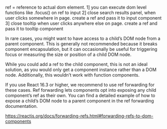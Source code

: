 ref = reference to actual dom element.
1] you can execute dom level functions like .focus() on ref to input
2] close search results panel, when user clicks somewhere in page. create a ref and pass it to input component
3] close tooltip when user clicks anywhere else on page. create a ref and pass it to tooltip component


In rare cases, you might want to have access to a child’s DOM node from a parent component. This is generally not recommended because it breaks component encapsulation, but it can occasionally be useful for triggering focus or measuring the size or position of a child DOM node.

While you could add a ref to the child component, this is not an ideal solution, as you would only get a component instance rather than a DOM node. Additionally, this wouldn’t work with function components.

If you use React 16.3 or higher, we recommend to use ref forwarding for these cases. Ref forwarding lets components opt into exposing any child component’s ref as their own. You can find a detailed example of how to expose a child’s DOM node to a parent component in the ref forwarding documentation.

https://reactjs.org/docs/forwarding-refs.html#forwarding-refs-to-dom-components